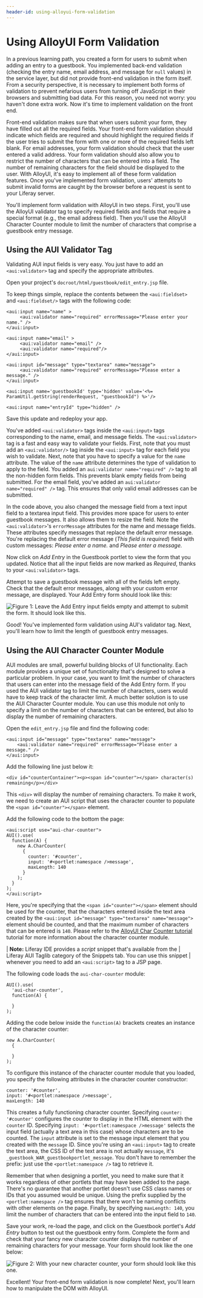 ```yaml
---
header-id: using-alloyui-form-validation
---
```


# Using AlloyUI Form Validation

In a previous learning path, you created a form for users to submit when adding
an entry to a guestbook. You implemented back-end validation (checking the entry
name, email address, and message for `null` values) in the service layer, but
did not provide front-end validation in the form itself. From a security
perspective, it is necessary to implement both forms of validation to prevent
nefarious users from turning off JavaScript in their browsers and submitting bad
data. For this reason, you need not worry: you haven't done extra work. Now it's
time to implement validation on the front end. 

Front-end validation makes sure that when users submit your form, they have
filled out all the required fields. Your front-end form validation should
indicate which fields are required and should highlight the required fields if
the user tries to submit the form with one or more of the required fields left
blank. For email addresses, your form validation should check that the user
entered a valid address. Your form validation should also allow you to restrict
the number of characters that can be entered into a field. The number of
remaining characters for the field should be displayed to the user. With
AlloyUI, it's easy to implement all of these form validation features. Once
you've implemented form validation, users' attempts to submit invalid forms are
caught by the browser before a request is sent to your Liferay server.

You'll implement form validation with AlloyUI in two steps. First, you'll use
the AlloyUI validator tag to specify required fields and fields that require a
special format (e.g., the email address field). Then you'll use the AlloyUI
Character Counter module to limit the number of characters that comprise a
guestbook entry message.

## Using the AUI Validator Tag

Validating AUI input fields is very easy. You just have to add an
`<aui:validator>` tag and specify the appropriate attributes.

Open your project's `docroot/html/guestbook/edit_entry.jsp` file.

To keep things simple, replace the contents between the `<aui:fieldset>` and
`<aui:fieldset/>` tags with the following code:

    <aui:input name="name" >
         <aui:validator name="required" errorMessage="Please enter your name." />
    </aui:input>

    <aui:input name="email" >
         <aui:validator name="email" />
         <aui:validator name="required"/>
    </aui:input>

    <aui:input id="message" type="textarea" name="message">
         <aui:validator name="required" errorMessage="Please enter a message." />
    </aui:input>

    <aui:input name='guestbookId' type='hidden' value='<%= ParamUtil.getString(renderRequest, "guestbookId") %>'/>

    <aui:input name="entryId" type="hidden" />

Save this update and redeploy your app.

You've added `<aui:validator>` tags inside the `<aui:input>` tags corresponding
to the name, email, and message fields. The `<aui:validator>` tag is a fast and
easy way to validate your fields. First, note that you must add an
`<aui:validator/>` tag inside the `<aui:input>` tag for each field you wish
to validate. Next, note that you have to specify a value for the `name`
attribute. The value of the `name` attribute determines the type of validation
to apply to the field. You added an `aui:validator name="required" />` tag to
all the non-hidden form fields. This prevents blank empty fields from being
submitted. For the email field, you've added an `aui:validator name="required"
/>` tag. This ensures that only valid email addresses can be submitted. 

In the code above, you also changed the message field from a text input field to
a textarea input field. This provides more space for users to enter guestbook
messages. It also allows them to resize the field. Note the `<aui:validator>`'s
`errorMessage` attributes for the name and message fields. These attributes
specify messages that replace the default error message. You're replacing the
default error message (*This field is required*) field with custom messages:
*Please enter a name.* and *Please enter a message.*

Now click on *Add Entry* in the Guestbook portlet to view the form that you
updated. Notice that all the input fields are now marked as *Required*, thanks
to your `<aui:validator>` tags. 

Attempt to save a guestbook message with all of the fields left empty. Check
that the default error messages, along with your custom error message, are
displayed. Your Add Entry form should look like this: 

![Figure 1: Leave the Add Entry input fields empty and attempt to submit the form. It should look like this.](../../../images/guestbook-form-validation.png)

Good! You've implemented form validation using AUI's validator tag. Next, you'll
learn how to limit the length of guestbook entry messages.

## Using the AUI Character Counter Module

AUI modules are small, powerful building blocks of UI functionality. Each module
provides a unique set of functionality that's designed to solve a particular
problem. In your case, you want to limit the number of characters that users can
enter into the message field of the Add Entry form. If you used the AUI
validator tag to limit the number of characters, users would have to keep track
of the character limit. A much better solution is to use the AUI Character Counter
module. You can use this module not only to specify a limit on the number of
characters that can be entered, but also to display the number of remaining
characters.

Open the `edit_entry.jsp` file and find the following code:

    <aui:input id="message" type="textarea" name="message">
        <aui:validator name="required" errorMessage="Please enter a message." />
    </aui:input>

Add the following line just below it:

    <div id="counterContainer"><p><span id="counter"></span> character(s) remaining</p></div>

This `<div>` will display the number of remaining characters. To make it
work, we need to create an AUI script that uses the character counter to
populate the `<span id="counter"></span>` element.

Add the following code to the bottom the page:

    <aui:script use="aui-char-counter">
    AUI().use(
      function(A) {
        new A.CharCounter(
          {
            counter: '#counter',
            input: '#<portlet:namespace />message',
            maxLength: 140
          }
        );
      }
    );
    </aui:script> 

Here, you're specifying that the `<span id="counter"></span>` element should
be used for the counter, that the characters entered inside the text area
created by the `<aui:input id="message" type="textarea" name="message">`
element should be counted, and that the maximum number of characters that
can be entered is `140`. Please refer to the
[AlloyUI Char Counter tutorial](http://alloyui.com/tutorials/char-counter)
tutorial for more information about the character counter module.

| **Note:** Liferay IDE provides a *script* snippet that's available from the
| Liferay AUI Taglib category of the Snippets tab. You can use this snippet
| whenever you need to add an `<aui:script>` tag to a JSP page.

The following code loads the `aui-char-counter` module:

    AUI().use(
      'aui-char-counter',
      function(A) {

      }
    );

Adding the code below inside the `function(A)` brackets creates an instance of
the character counter:

    new A.CharCounter(
      {
       
      }
    );

To configure this instance of the character counter module that you loaded,
you specify the following attributes in the character counter constructor:

    counter: '#counter',
    input: '#<portlet:namespace />message',
    maxLength: 140

This creates a fully functioning character counter. Specifying `counter:
'#counter'` configures the counter to display in the HTML element with the
`counter` ID. Specifying `input: '#<portlet:namespace />message'` selects
the input field (actually a text area in this case) whose characters are to
be counted. The `input` attribute is set to the message input element that
you created with the `message` ID. Since you're using an `<aui:input>` tag to
create the text area, the CSS ID of the text area is not actually `message`,
it's `_guestbook_WAR_guestbookportlet_message`. You don't have to remember the
prefix: just use the `<portlet:namespace />` tag to retrieve it.

Remember that when designing a portlet, you need to make sure that it works
regardless of other portlets that may have been added to the page. There's no
guarantee that another portlet doesn't use CSS class names or IDs that you
assumed would be unique. Using the prefix supplied by the `<portlet:namespace
/>` tag ensures that there won't be naming conflicts with other elements on the
page. Finally, by specifying `maxLength: 140`, you limit the number of
characters that can be entered into the input field to `140`.

Save your work, re-load the page, and click on the Guestbook portlet's *Add
Entry* button to test out the guestbook entry form. Complete the form and check
that your fancy new character counter displays the number of remaining
characters for your message. Your form should look like the one below:
 
![Figure 2: With your new character counter, your form should look like this one.](../../../images/guestbook-char-counter.png)

Excellent! Your front-end form validation is now complete! Next, you'll learn
how to manipulate the DOM with AlloyUI.
